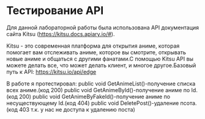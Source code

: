 # Тестирование API

Для данной лабораторной работы была использована API документация сайта Kitsu (https://kitsu.docs.apiary.io/#).

Kitsu - это современная платформа для открытия аниме, которая помогает вам отслеживать аниме, которое вы смотрите, открывать новые аниме и общаться с другими фанатами.С помощью Kitsu API вы можете делать все, что может делать клиент, и многое другое.Базовый путь к API: https://kitsu.io/api/edge

В работе я протестировал:
 public void GetAnimeList()-получение списка всех аниме.(код 200)
 public void GetAnimeById()-получение аниме по Id.(код 200)
 public void GetAnimeByFakeId()-получение аниме по несуществующему Id.(код 404)
 public void DeletePost()-удаление псота.(код 403 т.к. у нас не доступа к удалению поста) 
